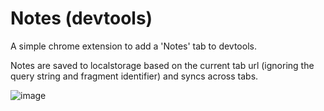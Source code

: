 # Notes (devtools)

A simple chrome extension to add a 'Notes' tab to devtools.

Notes are saved to localstorage based on the current tab url (ignoring the query string and fragment identifier) and syncs across tabs.

![image](https://github.com/JeremyJaydan/notes-devtools/assets/15324232/3b67578d-61e9-4f72-a0e4-68dc3c155025)
